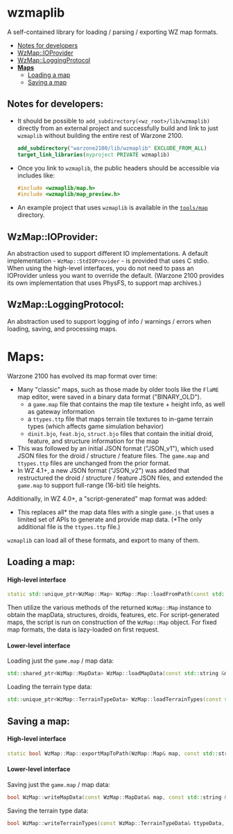 # wzmaplib
A self-contained library for loading / parsing / exporting WZ map formats.

- [Notes for developers](#notes-for-developers)
- [WzMap::IOProvider](#wzmapioprovider)
- [WzMap::LoggingProtocol](#wzmaploggingprotocol)
- [**Maps**](#maps)
   - [Loading a map](#loading-a-map)
   - [Saving a map](#saving-a-map)

## Notes for developers:

- It should be possible to `add_subdirectory(<wz_root>/lib/wzmaplib)` directly from an external project and successfully build and link to just `wzmaplib` without building the entire rest of Warzone 2100.
   ```cmake
   add_subdirectory("warzone2100/lib/wzmaplib" EXCLUDE_FROM_ALL)
   target_link_libraries(myproject PRIVATE wzmaplib)
   ```
- Once you link to `wzmaplib`, the public headers should be accessible via includes like:
   ```cpp
   #include <wzmaplib/map.h>
   #include <wzmaplib/map_preview.h>
   ```
- An example project that uses `wzmaplib` is available in the [`tools/map`](/tools/map) directory.

## WzMap::IOProvider:

An abstraction used to support different IO implementations. A default implementation - `WzMap::StdIOProvider` - is provided that uses C stdio.
When using the high-level interfaces, you do not need to pass an IOProvider unless you want to override the default.
(Warzone 2100 provides its own implementation that uses PhysFS, to support map archives.)

## WzMap::LoggingProtocol:

An abstraction used to support logging of info / warnings / errors when loading, saving, and processing maps.

# Maps:

Warzone 2100 has evolved its map format over time:

- Many "classic" maps, such as those made by older tools like the `FlaME` map editor, were saved in a binary data format ("BINARY_OLD").
   - a `game.map` file that contains the map tile texture + height info, as well as gateway information
   - a `ttypes.ttp` file that maps terrain tile textures to in-game terrain types (which affects game simulation behavior)
   - `dinit.bjo`, `feat.bjo`, `struct.bjo` files that contain the initial droid, feature, and structure information for the map
- This was followed by an initial JSON format ("JSON_v1"), which used JSON files for the droid / structure / feature files. The `game.map` and `ttypes.ttp` files are unchanged from the prior format.
- In WZ 4.1+, a new JSON format ("JSON_v2") was added that restructured the droid / structure / feature JSON files, and extended the `game.map` to support full-range (16-bit) tile heights.

Additionally, in WZ 4.0+, a "script-generated" map format was added:
- This replaces all\* the map data files with a single `game.js` that uses a limited set of APIs to generate and provide map data. (\*The only additional file is the `ttypes.ttp` file.)

`wzmaplib` can load all of these formats, and export to many of them.

## Loading a map:

#### High-level interface
```cpp
static std::unique_ptr<WzMap::Map> WzMap::Map::loadFromPath(const std::string& mapFolderPath, WzMap::MapType mapType, uint32_t mapMaxPlayers, uint32_t seed, bool previewOnly = false, std::shared_ptr<WzMap::LoggingProtocol> logger = nullptr, std::shared_ptr<WzMap::IOProvider> mapIO = std::shared_ptr<WzMap::IOProvider>(new WzMap::StdIOProvider()));
```
Then utilize the various methods of the returned `WzMap::Map` instance to obtain the mapData, structures, droids, features, etc.
For script-generated maps, the script is run on construction of the `WzMap::Map` object. For fixed map formats, the data is lazy-loaded on first request.

#### Lower-level interface
Loading just the `game.map` / map data:
```cpp
std::shared_ptr<WzMap::MapData> WzMap::loadMapData(const std::string &mapFile, IOProvider& mapIO, LoggingProtocol* pCustomLogger = nullptr);
```
Loading the terrain type data:
```cpp
std::unique_ptr<WzMap::TerrainTypeData> WzMap::loadTerrainTypes(const std::string &filename, IOProvider& mapIO, LoggingProtocol* pCustomLogger = nullptr);
```

## Saving a map:

#### High-level interface
```cpp
static bool WzMap::Map::exportMapToPath(WzMap::Map& map, const std::string& mapFolderPath, WzMap::MapType mapType, uint32_t mapMaxPlayers, WzMap::OutputFormat format, std::shared_ptr<WzMap::LoggingProtocol> logger = nullptr, std::shared_ptr<WzMap::IOProvider> mapIO = std::shared_ptr<WzMap::IOProvider>(new WzMap::StdIOProvider()));
```

#### Lower-level interface
Saving just the `game.map` / map data:
```cpp
bool WzMap::writeMapData(const WzMap::MapData& map, const std::string &filename, WzMap::IOProvider& mapIO, WzMap::OutputFormat format, WzMap::LoggingProtocol* pCustomLogger = nullptr);
```
Saving the terrain type data:
```cpp
bool WzMap::writeTerrainTypes(const WzMap::TerrainTypeData& ttypeData, const std::string& filename, WzMap::IOProvider& mapIO, WzMap::OutputFormat format, WzMap::LoggingProtocol* pCustomLogger = nullptr);
```
